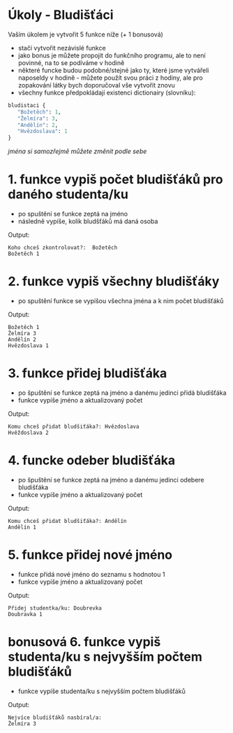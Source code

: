 # Úkoly - Bludišťáci

Vaším úkolem je vytvořit 5 funkce níže (+ 1 bonusová)

-   stačí vytvořit nezávislé funkce
-   jako bonus je můžete propojit do funkčního programu, ale to není povinné, na to se podíváme v hodině
-   některé funcke budou podobné/stejné jako ty, které jsme vytvářeli naposeldy v hodině - můžete použít svou práci z hodiny, ale pro zopakování látky bych doporučoval vše vytvořit znovu
-   všechny funkce předpokládají existenci dictionairy (slovníku):

```py
bludistaci {
   "Božetěch": 1,
   "Želmíra": 3,
   "Andělín": 2,
   "Hvězdoslava": 1
}
```

_jména si samozřejmě můžete změnit podle sebe_

# 1. funkce vypiš počet bludišťáků pro daného studenta/ku

-   po spuštění se funkce zeptá na jméno
-   následně vypíše, kolik bludšťáků má daná osoba

Output:

```
Koho chceš zkontrolovat?:  Božetěch
Božetěch 1
```

# 2. funkce vypiš všechny bludišťáky

-   po spuštění funkce se vypíšou všechna jména a k nim počet bludišťáků

Output:

```
Božetěch 1
Želmíra 3
Andělín 2
Hvězdoslava 1
```

# 3. funkce přidej bludišťáka

-   po špuštění se funkce zeptá na jméno a danému jedinci přidá bludišťáka
-   funkce vypíše jméno a aktualizovaný počet

Output:

```
Komu chceš přidat bludšiťáka?: Hvězdoslava
Hvěždoslava 2
```

# 4. funcke odeber bludišťáka

-   po špuštění se funkce zeptá na jméno a danému jedinci odebere bludišťáka
-   funkce vypíše jméno a aktualizovaný počet

Output:

```
Komu chceš přidat bludšiťáka?: Andělín
Andělín 1
```

# 5. funkce přidej nové jméno

-   funkce přidá nové jméno do seznamu s hodnotou 1
-   funkce vypíše jméno a aktualizovaný počet

Output:

```
Přidej studentka/ku: Doubrevka
Doubravka 1
```

# bonusová 6. funkce vypiš studenta/ku s nejvyšším počtem bludišťáků

-   funkce vypíše studenta/ku s nejvyšším počtem bludišťáků

Output:

```
Nejvíce bludišťáků nasbíral/a:
Želmíra 3
```
